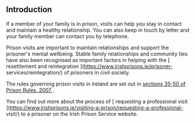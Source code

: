##  Introduction

If a member of your family is in prison, visits can help you stay in contact
and maintain a healthy relationship. You can also keep in touch by letter and
your family member can contact you by telephone.

Prison visits are important to maintain relationships and support the
prisoner's mental wellbeing. Stable family relationships and community ties
have also been recognised as important factors in helping with the [
resettlement and reintegration ](https://www.irishprisons.ie/prisoner-
services/reintegration/) of prisoners in civil society.

The rules governing prison visits in Ireland are set out in [ sections 35-50
of Prison Rules, 2007
](http://www.irishstatutebook.ie/eli/2007/si/252/made/en/print#article35) .

You can find out more about the process of [ requesting a professional visit
](https://www.irishprisons.ie/visiting-a-prison/requesting-a-professional-
visit/) to a prisoner on the Irish Prison Service website.

